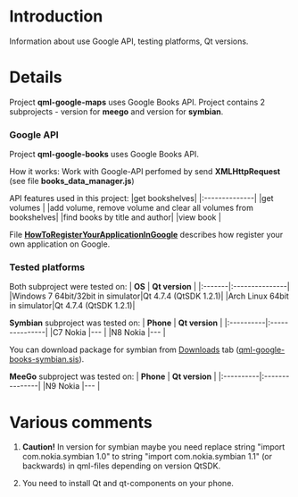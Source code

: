 # Introduction #

Information about use Google API, testing platforms, Qt versions.

# Details #

Project **qml-google-maps** uses Google Books API. Project contains 2 subprojects - version for **meego** and version for **symbian**.

### Google API ###

Project **qml-google-books** uses Google Books API.

How it works:
Work with Google-API perfomed by send **XMLHttpRequest** (see file **books\_data\_manager.js**)

API features used in this project:
|get bookshelves|
|:--------------|
|get volumes    |
|add volume, remove volume and clear all volumes from bookshelves|
|find books by title and author|
|view book      |

File **[HowToRegisterYourAppIicationInGoogle](http://code.google.com/p/qml-google-books/wiki/HowToRegisterYourApplicationInGoogle)** describes how register your own application on Google.

### Tested platforms ###
Both subproject were tested on:
| **OS** | **Qt version** |
|:-------|:---------------|
|Windows 7 64bit/32bit in simulator|Qt 4.7.4 (QtSDK 1.2.1)|
|Arch Linux 64bit in simulator|Qt 4.7.4 (QtSDK 1.2.1)|

**Symbian** subproject was tested on:
| **Phone** | **Qt version** |
|:----------|:---------------|
|C7 Nokia   |---             |
|N8 Nokia   |---             |

You can download package for symbian from [Downloads](http://code.google.com/p/qml-google-books/downloads/list) tab ([qml-google-books-symbian.sis](http://qml-google-books.googlecode.com/files/qml-google-books-symbian.sis)).

**MeeGo** subproject was tested on:
| **Phone** | **Qt version** |
|:----------|:---------------|
|N9 Nokia   |---             |


# Various comments #
1. **Caution!** In version for symbian maybe you need replace string "import com.nokia.symbian 1.0" to string "import com.nokia.symbian 1.1" (or backwards) in qml-files depending on version QtSDK.

2. You need to install Qt and qt-components on your phone.